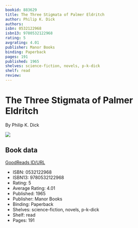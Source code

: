 ```yaml
---
bookid: 883629
title: The Three Stigmata of Palmer Eldritch
author: Philip K. Dick
authors: 
isbn: 0532122968
isbn13: 9780532122968
rating: 5
avgrating: 4.01
publisher: Manor Books
binding: Paperback
pages: 191
published: 1965
shelves: science-fiction, novels, p-k-dick
shelf: read
review: 
---
```


# The Three Stigmata of Palmer Eldritch

By Philip K. Dick

![](https://i.gr-assets.com/images/S/compressed.photo.goodreads.com/books/1229307995l/883629.jpg)

## Book data

[GoodReads ID/URL](https://www.goodreads.com/book/show/883629)

- ISBN: 0532122968
- ISBN13: 9780532122968
- Rating: 5
- Average Rating: 4.01
- Published: 1965
- Publisher: Manor Books
- Binding: Paperback
- Shelves: science-fiction, novels, p-k-dick
- Shelf: read
- Pages: 191

